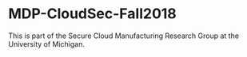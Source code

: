 # MDP-CloudSec-Fall2018
This is part of the Secure Cloud Manufacturing Research Group at the University of Michigan.
